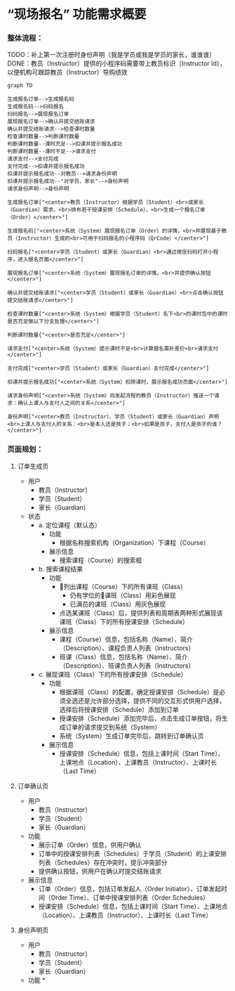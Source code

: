 # “现场报名” 功能需求概要

### 整体流程：

TODO：补上第一次注册时身份声明（我是学员或我是学员的家长，谁谁谁）
DONE：教员（Instructor）提供的小程序码需要带上教员标识（Instructor Id），以便机构可跟踪教员（Instructor）导购绩效

```mermaid
graph TD

生成报名订单-->生成报名码
生成报名码-->扫码报名
扫码报名-->展现报名订单
展现报名订单-->确认并提交结账请求
确认并提交结账请求-->检查课时数量
检查课时数量-->判断课时数量
判断课时数量--课时充足-->扣课并提示报名成功
判断课时数量--课时不足-->请求支付
请求支付-->支付完成
支付完成-->扣课并提示报名成功
扣课并提示报名成功--对教员-->请求身份声明
扣课并提示报名成功--"对学员、家长"-->身份声明
请求身份声明-->身份声明

生成报名订单["<center>教员（Instructor）根据学员（Student）<br>或家长（Guardian）需求，<br>排布若干授课安排（Schedule），<br>生成一个报名订单（Order）</center>"]

生成报名码["<center>系统（System）展现报名订单（Order）的详情，<br>并展现基于教员（Instructor）生成的<br>可用于扫码报名的小程序码（QrCode）</center>"]

扫码报名["<center>学员（Student）或家长（Guardian）<br>通过微信扫码打开小程序，进入报名页面</center>"]

展现报名订单["<center>系统（System）展现报名订单的详情，<br>并提供确认按钮</center>"]

确认并提交结账请求["<center>学员（Student）或家长（Guardian）<br>点击确认按钮提交结账请求</center>"]

检查课时数量["<center>系统（System）根据学员（Student）名下<br>的课时包中的课时是否充足做以下分支处理</center>"]

判断课时数量{"<center>是否充足</center>"}

请求支付["<center>系统（System）提示课时不足<br>计算报名需补差价<br>请求支付</center>"]

支付完成["<center>学员（Student）或家长（Guardian）支付完成</center>"]

扣课并提示报名成功["<center>系统（System）扣除课时，展示报名成功页面</center>"]

请求身份声明["<center>系统（System）向发起流程的教员（Instructor）推送一个请求：确认上课人与支付人之间的关系</center>"]

身份声明["<center>教员（Instructor）、学员（Student）或家长（Guardian）声明<br>上课人与支付人的关系：<br>是本人还是孩子；<br>如果是孩子，支付人是孩子的谁？</center>"]
```

### 页面规划：

1. 订单生成页
	* 用户
		* 教员（Instructor）
		* 学员（Student）
		* 家长（Guardian）
	* 状态
		- a. 定位课程（默认态）
			* 功能
				* 根据名称搜索机构（Organization）下课程（Course）
			* 展示信息
				* 搜索课程（Course）的搜索框
		- b. 搜索课程结果
			* 功能
				* 列出课程（Course）下的所有课班（Class）
					* 仍有学位的课班（Class）用彩色展现
					* 已满员的课班（Class）用灰色展现
				* 点选某课班（Class）后，提供列表和周期表两种形式展现该课班（Class）下的所有授课安排（Schedule）
			* 展示信息
				* 课程（Course）信息，包括名称（Name）、简介（Description）、课程负责人列表（Instructors）
				* 班课（Class）信息，包括名称（Name）、简介（Description）、班课负责人列表（Instructors）
		- c. 展现课班（Class）下的所有授课安排（Schedule）
			* 功能
				* 根据课班（Class）的配置，确定授课安排（Schedule）是必须全选还是允许部分选择，提供不同的交互形式供用户选择，选择后将授课安排（Schedule）添加到订单
				* 授课安排（Schedule）添加完毕后，点击生成订单按钮，将生成订单的请求提交到系统（System）
				* 系统（System）生成订单完毕后，跳转到订单确认页
			* 展示信息
				* 授课安排（Schedule）信息，包括上课时间（Start Time）、上课地点（Location）、上课教员（Instructor）、上课时长（Last Time）

2. 订单确认页
	* 用户
		* 教员（Instructor）
		* 学员（Student）
		* 家长（Guardian）
	* 功能
		* 展示订单（Order）信息，供用户确认
		* 订单中的授课安排列表（Schedules）于学员（Student）的上课安排列表（Schedules）存在冲突时，提示冲突部分
		* 提供确认按钮，供用户在确认时提交结账请求
	* 展示信息
		* 订单（Order）信息，包括订单发起人（Order Initiator）、订单发起时间（Order Time）、订单中授课安排列表（Order Schedules）
		* 授课安排（Schedule）信息，包括上课时间（Start Time）、上课地点（Location）、上课教员（Instructor）、上课时长（Last Time）

3. 身份声明页
	* 用户
		* 教员（Instructor）
		* 学员（Student）
		* 家长（Guardian）
	* 功能
		* 
<!--stackedit_data:
eyJoaXN0b3J5IjpbLTE4OTUzOTIxNDQsLTMyOTE3NzAwMCwxMz
k1NDMyMDYyLDExOTczMDk4MywtNzQzMDg5ODEyLDE4MjAwNDE0
NjQsMTUzMjQ5NDcwNiwxNjc4NTU4NDc1LC05ODY0MzE2OTQsMz
gzMjMxMjgsLTE4NjQ2MzY2MTgsMTk4MDY1OTExMSwtMTQ1Nzc2
MDA2MSwtMTM3NDY4NzEzM119
-->